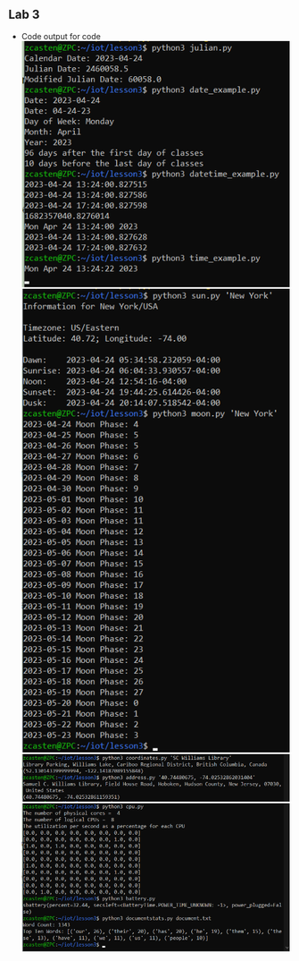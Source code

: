 ## Lab 3
  * Code output for code
![Fig. 1](Images/lab3_1.png)
![Fig. 1](Images/lab3_2.png)
![Fig. 1](Images/lab3_3.png)
![Fig. 1](Images/lab3_4.png)
